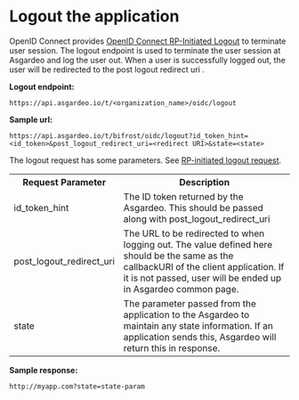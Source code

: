 # Logout the application

OpenID Connect provides [OpenID Connect RP-Initiated Logout](https://openid.net/specs/openid-connect-rpinitiated-1_0.html) to terminate user session. The logout endpoint is used to terminate the user session at Asgardeo and log the user out. When a user is
successfully logged out, the user will be redirected to the post logout redirect uri .

**Logout endpoint:**

``` no-line-numbers
https://api.asgardeo.io/t/<organization_name>/oidc/logout
```

**Sample url:**

``` no-line-numbers
https://api.asgardeo.io/t/bifrost/oidc/logout?id_token_hint=<id_token>&post_logout_redirect_uri=<redirect URI>&state=<state>
```

The logout request has some parameters. See [RP-initiated logout request](https://openid.net/specs/openid-connect-rpinitiated-1_0.html#RPLogout).
<br>
<table>
  <tr>
    <th>Request Parameter</th>
    <th>Description</th> 
  </tr>
  <tr>
    <td>id_token_hint<Badge text="Recommended" type="recommended"/></td>
    <td>The ID token returned by the Asgardeo. This should be passed along with post_logout_redirect_uri</td>
  </tr>
  <tr>
    <td>post_logout_redirect_uri<Badge text="Optional" type="optional"/></td>
    <td>The URL to be redirected to when logging out. The value defined here should be the same as the callbackURI of the client application. If it is not passed, user will be ended up in Asgardeo common page. </td>
  </tr>
  <tr>
    <td>state<Badge text="Optional" type="optional"/></td>
    <td>The parameter passed from the application to the Asgardeo to maintain any state information. If an application sends this, Asgardeo will return this in response.</td>
  </tr>
</table>

**Sample response:**

``` no-line-numbers
http://myapp.com?state=state-param
```

<br>
